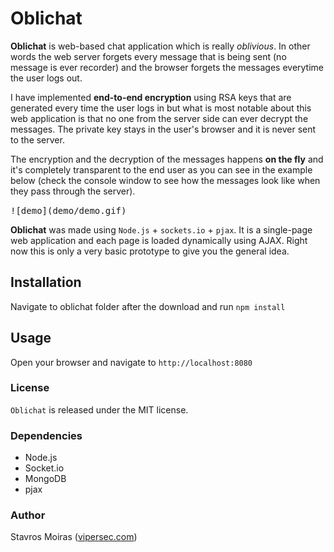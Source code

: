 # Oblichat

**Oblichat** is web-based chat application which is really *oblivious*. In other words the web server forgets every message that is being sent (no message is ever recorder) and the browser forgets the messages everytime the user logs out.

I have implemented **end-to-end encryption** using RSA keys that are generated every time the user logs in but what is most notable about this web application is that no one from the server side can ever decrypt the messages. The private key stays in the user's browser and it is never sent to the server.

The encryption and the decryption of the messages happens **on the fly** and it's completely transparent to the end user as you can see in the example below (check the console window to see how the messages look like when they pass through the server).

<kbd>
![demo](demo/demo.gif)
</kbd>


**Oblichat** was made using `Node.js` + `sockets.io` + `pjax`. It is a single-page web application and each page is loaded dynamically using AJAX. Right now this is only a very basic prototype to give you the general idea.


## Installation
Navigate to oblichat folder after the download and run `npm install`

## Usage
Open your browser and navigate to `http://localhost:8080`

### License

`Oblichat` is released under the MIT license.

### Dependencies

- Node.js
- Socket.io
- MongoDB
- pjax

### Author

Stavros Moiras ([vipersec.com](http://vipersec.com))
